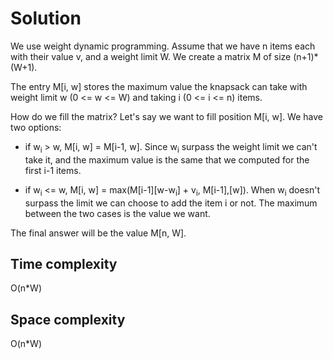 # Solution

We use  weight dynamic programming. Assume that we have n items each with their value v, and a weight limit W. We create a matrix M of size (n+1)*(W+1).

The entry M[i, w] stores the maximum value the knapsack can take with weight limit w (0 <= w <= W) and taking i (0 <= i <= n) items.

How do we fill the matrix? Let's say we want to fill position M[i, w]. We have two options:

- if w<sub>i</sub> > w, M[i, w] = M[i-1, w]. Since w<sub>i</sub> surpass the weight limit  we can't take it, and the maximum value is the same that we computed for the first i-1 items.

- if w<sub>i</sub> <= w, M[i, w] = max(M[i-1]\[w-w<sub>i</sub>\] + v<sub>i</sub>, M[i-1],[w]). When w<sub>i</sub>  doesn't surpass the limit we can choose to add the item i or not. The maximum between the two cases is the value we want.

The final answer will be the value M[n, W].

## Time complexity
O(n*W)

## Space complexity
O(n*W)